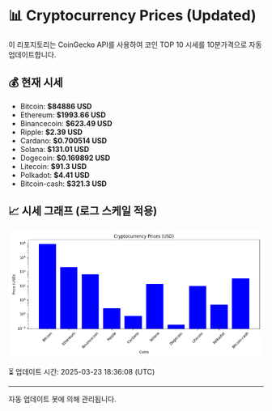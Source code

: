 
# 📊 Cryptocurrency Prices (Updated)

이 리포지토리는 CoinGecko API를 사용하여 코인 TOP 10 시세를 10분가격으로 자동 업데이트합니다.

## 💰 현재 시세
- Bitcoin: **$84886 USD**
- Ethereum: **$1993.66 USD**
- Binancecoin: **$623.49 USD**
- Ripple: **$2.39 USD**
- Cardano: **$0.700514 USD**
- Solana: **$131.01 USD**
- Dogecoin: **$0.169892 USD**
- Litecoin: **$91.3 USD**
- Polkadot: **$4.41 USD**
- Bitcoin-cash: **$321.3 USD**

## 📈 시세 그래프 (로그 스케일 적용)
![Crypto Prices](crypto_prices.png)

⏳ 업데이트 시간: 2025-03-23 18:36:08 (UTC)

---
자동 업데이트 봇에 의해 관리됩니다.

